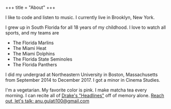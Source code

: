 +++
title = "About"
+++

I like to code and listen to music. I currently live in Brooklyn, New York.

I grew up in South Florida for all 18 years of my childhood. I love to watch all sports, and my teams are

 - The Florida Marlins
 - The Miami Heat
 - The Miami Dolphins
 - The Florida State Seminoles
 - The Florida Panthers

 I did my undergrad at Northeastern University in Boston, Massachusetts from September 2014 to December 2017. I got a minor in Cinema Studies.

 I'm a vegetarian. My favorite color is pink. I make matcha tea every morning. I can recite all of [Drake's "Headlines"](https://www.youtube.com/watch?v=cimoNqiulUE) off of memory alone. <a href="mailto:anu.gulati100@gmail.com">Reach out, let's talk: anu.gulati100@gmail.com</a>